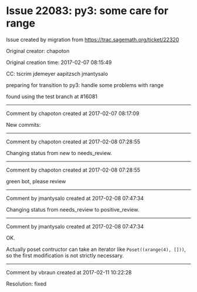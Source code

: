 # Issue 22083: py3: some care for range

Issue created by migration from https://trac.sagemath.org/ticket/22320

Original creator: chapoton

Original creation time: 2017-02-07 08:15:49

CC:  tscrim jdemeyer aapitzsch jmantysalo

preparing for transition to py3: handle some problems with range

found using the test branch at #16081


---

Comment by chapoton created at 2017-02-07 08:17:09

New commits:


---

Comment by chapoton created at 2017-02-08 07:28:55

Changing status from new to needs_review.


---

Comment by chapoton created at 2017-02-08 07:28:55

green bot, please review


---

Comment by jmantysalo created at 2017-02-08 07:47:34

Changing status from needs_review to positive_review.


---

Comment by jmantysalo created at 2017-02-08 07:47:34

OK.

Actually poset contructor can take an iterator like `Poset((xrange(4), []))`, so the first modification is not strictly necessary.


---

Comment by vbraun created at 2017-02-11 10:22:28

Resolution: fixed
